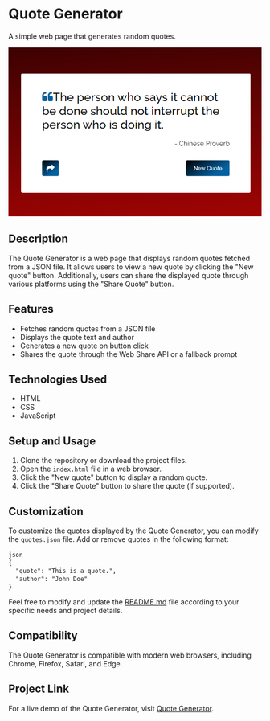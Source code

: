 
# Quote Generator

A simple web page that generates random quotes.

![Quote Generator](images/Screenshot.png)

## Description

The Quote Generator is a web page that displays random quotes fetched from a JSON file. It allows users to view a new quote by clicking the "New quote" button. Additionally, users can share the displayed quote through various platforms using the "Share Quote" button.

## Features

- Fetches random quotes from a JSON file
- Displays the quote text and author
- Generates a new quote on button click
- Shares the quote through the Web Share API or a fallback prompt

## Technologies Used

- HTML
- CSS
- JavaScript

## Setup and Usage

1. Clone the repository or download the project files.
2. Open the `index.html` file in a web browser.
3. Click the "New quote" button to display a random quote.
4. Click the "Share Quote" button to share the quote (if supported).

## Customization

To customize the quotes displayed by the Quote Generator, you can modify the `quotes.json` file. Add or remove quotes in the following format:

    json
    {
      "quote": "This is a quote.",
      "author": "John Doe"
    }
Feel free to modify and update the [README.md](README.md) file according to your specific needs and project details.

## Compatibility

The Quote Generator is compatible with modern web browsers, including Chrome, Firefox, Safari, and Edge.

## Project Link

For a live demo of the Quote Generator, visit [Quote Generator](https://raviruler.github.io/Quote_Generator/).